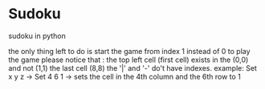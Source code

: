 # Sudoku
sudoku in python

the only thing left to do is start the game from index 1 instead of 0
to play the game please notice that :
the top left cell (first cell) exists in the (0,0) and not (1,1)
the last cell (8,8)
the '|' and '-' do't have indexes.
example: Set x y z -> Set 4 6 1 -> sets the cell in the 4th column and the 6th row to 1
